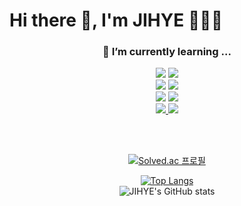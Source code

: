 
<h1>Hi there 👋, I'm JIHYE 👩🏻‍💻</h1>

<div align="center">
  
<!--
**JIHYE0705/JIHYE0705** is a ✨ _special_ ✨ repository because its `README.md` (this file) appears on your GitHub profile.

Here are some ideas to get you started:

- 🔭 I’m currently working on ...
- 🌱 I’m currently learning ...
- 👯 I’m looking to collaborate on ...
- 🤔 I’m looking for help with ...
- 💬 Ask me about ...
- 📫 How to reach me: ...
- 😄 Pronouns: ...
- ⚡ Fun fact: ...
-->

  <h3>🌱 I’m currently learning ...</h3>

<a href="https://www.oracle.com/legal/logos.html" target="_blank"><img src="https://img.shields.io/badge/Java-007396?style=flat-square&logo=Java&logoColor=white"/></a>
<a href="https://www.python.org/community/logos/" target="_blank"><img src="https://img.shields.io/badge/Python-3776AB?style=flat-square&logo=Python&logoColor=white"/></a>
<br>
<a href="#" target="_blank"><img src="https://img.shields.io/badge/SpringBoot-6DB33F?style=flat-square&logo=Spring Boot&logoColor=white"/></a>
<a href="#" target="_blank"><img src="https://img.shields.io/badge/Flask-000000?style=flat-square&logo=Flask&logoColor=white"/></a><br>
<a href="https://www.mysql.com/about/legal/logos.html" target="_blank"><img src="https://img.shields.io/badge/MySQL-4479A1?style=flat-square&logo=MySQL&logoColor=white"/></a>
<a href="#" target="_blank"><img src="https://img.shields.io/badge/MongoDB-47A248?style=flat-square&logo=MongoDB&logoColor=white"/></a>
<br>
<a href="#" target="_blank"><img src="https://img.shields.io/badge/AmazonAWS-232F3E?style=flat-square&logo=Amazon AWS&logoColor=white"/>
<a href="#" target="_blank"><img src="https://img.shields.io/badge/Docker-2496ED?style=flat-square&logo=Docker&logoColor=white"/>
<!-- <a href="#" target="_blank"><img src="https://img.shields.io/badge/Kubernetes-326CE5?style=flat-square&logo=Kubernetes&logoColor=white"/><br> -->
<br><br>
  
  

 [![Solved.ac 프로필](http://mazassumnida.wtf/api/v2/generate_badge?boj=mjh0705)](https://solved.ac/mjh0705)<br>

 [![Top Langs](https://github-readme-stats.vercel.app/api/top-langs/?username=JIHYE0705&layout=compact&theme=buefy&langs_count=5)](https://github.com/anuraghazra/github-readme-stats)<br>
![JIHYE's GitHub stats](https://github-readme-stats.vercel.app/api?username=JIHYE0705&theme=buefy&show_icons=true)<br>
 
</div>
  



